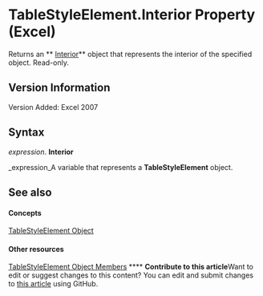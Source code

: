 
# TableStyleElement.Interior Property (Excel)

Returns an  ** [Interior](37c79831-2cac-69fd-10ee-6d5415ed338b.md)** object that represents the interior of the specified object. Read-only.


## Version Information

Version Added: Excel 2007 


## Syntax

 _expression_. **Interior**

 _expression_A variable that represents a  **TableStyleElement** object.


## See also


#### Concepts


 [TableStyleElement Object](a8fc24e5-45bf-3361-edfe-4762f944eef5.md)
#### Other resources


 [TableStyleElement Object Members](d89ee8b0-31a6-ea36-170f-57eab90eb712.md)
****   **Contribute to this article**Want to edit or suggest changes to this content? You can edit and submit changes to  [this article](https://github.com/jhershey00/VBA_Excel_Test/OpenXMLCon/articles/517486ad-abb6-3a10-1059-7494c137dc59.md) using GitHub.

